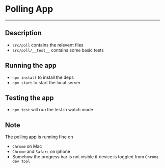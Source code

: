 # Polling App
---

## Description
- `src/poll` contains the relevent files
- `src/poll/__test__` contains some basic tests

## Running the app
- `npm install` to install the deps
- `npm start` to start the local server

## Testing the app
- `npm test` will run the test in watch mode

## Note
The polling app is running fine on
- `Chrome` on Mac
- `Chrome` and `Safari` on iphone
- Somehow the progress bar is not visible if device is toggled from `Chrome dev tool`
